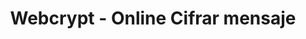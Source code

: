 ---
layout: app
title: Webcrypt - Online Cifrar mensaje
nav:
    toggle: Toggle navegación
    encryption: Cifrado
    decryption: Descifrado
    about: Sobre
label:
    info: Info
button:
    encrypt_new: Cifrar mensaje nuevo
placeholder:
    password: Contraseña

encrypt:
    title: Mensaje para cifrar
    placeholder: Mensaje para cifrar
    weak: Débil
    mediocre: Mediocre
    strong: fuerte
    button: Encrypt

encrypt_done:
    title: Su mensaje ha sido cifrado
    link_text: Copiar y enviar este enlace. Contraseña no comparten el mismo canal que el enlace.
    textarea_text: Copiar y enviar este texto. Contraseña no comparten el mismo canal que el texto.

decrypt:
    title: Mensaje para descifrar
    placeholder: Mensaje para descifrar
    button: Descifrar

decrypt_done:
    title: Su mensaje ha sido descifrado

modal:
    decrypt:
        title: Introduzca la contraseña
        button: Descifrar
    decrypt_error:
        error: No se puede descifrar el mensaje.
        info: Tal vez está dañado o la contraseña incorrecta .
        button: Inténtelo de nuevo

about:
    title: Sobre Webcrypt
    body: |
                <p>
                    <strong>Webcrypt</strong> es un código abierto, en aplicación de cifrado del navegador.
                </p>

                <p>
                    WebCrypt es una forma completamente segura de transferir datos sensibles, como no hay mensajes almacenados en el servidor y para
                    nada encrypt se transmite al servidor , todo el proceso de encriptación que está sucediendo en su navegador .
                </p>

                <p>
                    Webcrypt está abierto y licenciado bajo la <a href="https://www.gnu.org/licenses/gpl.html">GNU GPL</a>. lo
                    se basa en gran <a href="http://bitwiseshiftleft.github.io/sjcl/">Stanford Javascript Crypto Biblioteca</a>
                    y alojado en <a href="https://github.com/elfet/webcrypt">GitHub</a> Páginas.
                </p>

info:
    features:
        open_source: Open Source
        no_store: Nada se almacena en el servidor
        no_trans: Nada se transmite al servidor
---